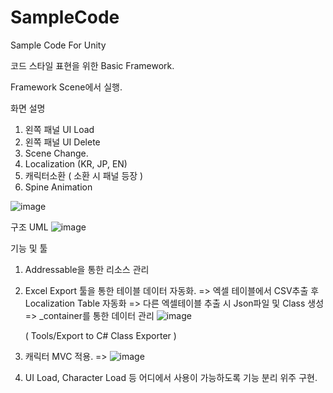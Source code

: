 # SampleCode
Sample Code For Unity

코드 스타일 표현을 위한
Basic Framework. 


Framework Scene에서 실행.

화면 설명
1. 왼쪽 패널 UI Load
2. 왼쪽 패널 UI Delete
3. Scene Change.
4. Localization (KR, JP, EN)
5. 캐릭터소환 ( 소환 시 패널 등장 )
6. Spine Animation

![image](https://github.com/user-attachments/assets/2b1156c4-f9ba-4420-a61b-87f570af1722)


구조 UML
![image](https://github.com/user-attachments/assets/d5f248fa-ec0f-4e11-990f-d636b1ef3738)


기능 및 툴
1. Addressable을 통한 리소스 관리
2. Excel Export 툴을 통한 테이블 데이터 자동화.
   => 엑셀 테이블에서 CSV추출 후 Localization Table 자동화
   => 다른 엑셀테이블 추출 시 Json파일 및 Class 생성
   => _container를 통한 데이터 관리
   ![image](https://github.com/user-attachments/assets/377389e4-2bf8-4745-affa-655d586f3b64)

   ( Tools/Export to C# Class Exporter )

4. 캐릭터 MVC 적용.
=> ![image](https://github.com/user-attachments/assets/c220f278-1549-4606-80d5-2f1c7e7f308b)
5. UI Load, Character Load 등 어디에서 사용이 가능하도록 기능 분리 위주 구현.

